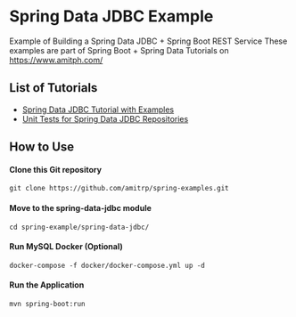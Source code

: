 # Spring Data JDBC Example
Example of Building a Spring Data JDBC + Spring Boot REST Service
These examples are part of Spring Boot + Spring Data Tutorials on https://www.amitph.com/

## List of Tutorials
- [Spring Data JDBC Tutorial with Examples](https://www.amitph.com/introduction-spring-data-jdbc/)
- [Unit Tests for Spring Data JDBC Repositories](https://www.amitph.com/testing-spring-data-jdbc/)

## How to Use

#### Clone this Git repository

```
git clone https://github.com/amitrp/spring-examples.git
```

#### Move to the spring-data-jdbc module
```
cd spring-example/spring-data-jdbc/
```

#### Run MySQL Docker (Optional)
```
docker-compose -f docker/docker-compose.yml up -d 
```

#### Run the Application
```
mvn spring-boot:run
```